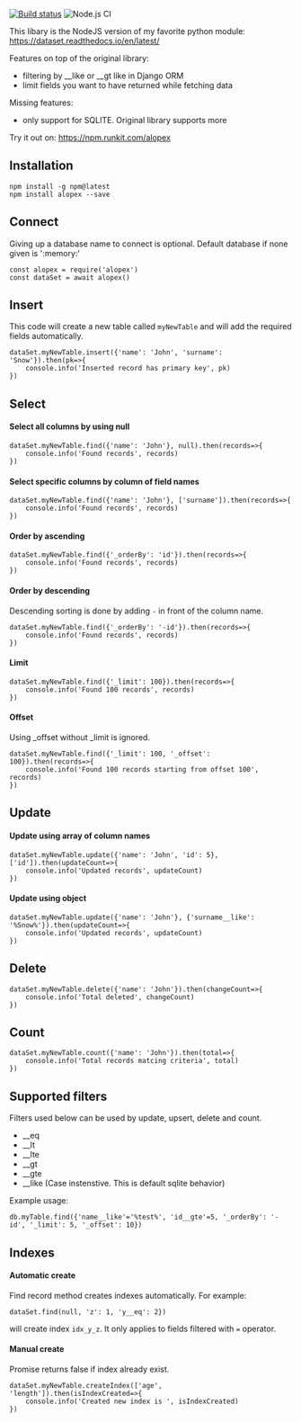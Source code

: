 [![Build status](https://travis-ci.com/GerbenAaltink/alopex.svg?branch=master)](https://travis-ci.com/GerbenAaltink/alopex)
![Node.js CI](https://github.com/GerbenAaltink/alopex/workflows/Node.js%20CI/badge.svg)

This libary is the NodeJS version of my favorite python module: https://dataset.readthedocs.io/en/latest/ 

Features on top of the original library:
 - filtering by __like or __gt like in Django ORM
 - limit fields you want to have returned while fetching data 

Missing features:
 - only support for SQLITE. Original library supports more 

Try it out on: https://npm.runkit.com/alopex

## Installation
```
npm install -g npm@latest
npm install alopex --save
```

## Connect
Giving up a database name to connect is optional. Default database if none given is ':memory:'
```
const alopex = require('alopex')
const dataSet = await alopex()
```

## Insert
This code will create a new table called `myNewTable` and will add the required fields automatically.
```
dataSet.myNewTable.insert({'name': 'John', 'surname': 'Snow'}).then(pk=>{
    console.info('Inserted record has primary key', pk)
})
```

## Select
#### Select all columns by using null
```
dataSet.myNewTable.find({'name': 'John'}, null).then(records=>{
    console.info('Found records', records)
})
```
#### Select specific columns by column of field names
```
dataSet.myNewTable.find({'name': 'John'}, ['surname']).then(records=>{
    console.info('Found records', records)
})
```
#### Order by ascending
```
dataSet.myNewTable.find({'_orderBy': 'id'}).then(records=>{
    console.info('Found records', records)
})
```
#### Order by descending
Descending sorting is done by adding `-` in front of the column name.
```
dataSet.myNewTable.find({'_orderBy': '-id'}).then(records=>{
    console.info('Found records', records)
})
```
#### Limit
```
dataSet.myNewTable.find({'_limit': 100}).then(records=>{
    console.info('Found 100 records', records)
})
```
#### Offset 
Using _offset without _limit is ignored.
```
dataSet.myNewTable.find({'_limit': 100, '_offset': 100}).then(records=>{
    console.info('Found 100 records starting from offset 100', records)
})
```

## Update
#### Update using array of column names
```
dataSet.myNewTable.update({'name': 'John', 'id': 5}, ['id']).then(updateCount=>{
    console.info('Updated records', updateCount)
})
```

#### Update using object
```
dataSet.myNewTable.update({'name': 'John'}, {'surname__like': '%Snow%'}).then(updateCount=>{
    console.info('Updated records', updateCount)
})
```
## Delete 
```
dataSet.myNewTable.delete({'name': 'John'}).then(changeCount=>{
    console.info('Total deleted', changeCount)
})
```

## Count
```
dataSet.myNewTable.count({'name': 'John'}).then(total=>{
    console.info('Total records matcing criteria', total)
})
```

## Supported filters
Filters used below can be used by update, upsert, delete and count.
 - __eq
 - __lt
 - __lte
 - __gt
 - __gte
 - __like (Case instenstive. This is default sqlite behavior)

Example usage:
```
db.myTable.find({'name__like'='%test%', 'id__gte'=5, '_orderBy': '-id', '_limit': 5, '_offset': 10})
```

## Indexes

#### Automatic create
Find record method creates indexes automatically.
For example: 
```
dataSet.find(null, 'z': 1, 'y__eq': 2})
```
will create index `idx_y_z`. 
It only applies to fields filtered with `=` operator. 

#### Manual create
Promise returns false if index already exist. 
```
dataSet.myNewTable.createIndex(['age', 'length']).then(isIndexCreated=>{
    console.info('Created new index is ', isIndexCreated)
})
```

